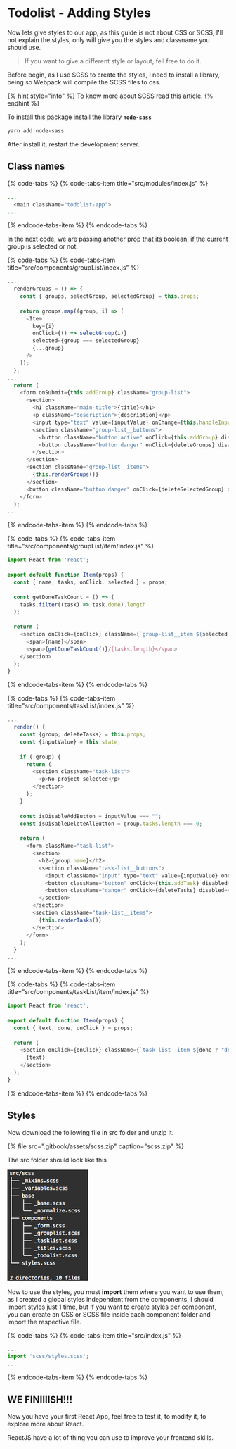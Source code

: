 # Todolist - Adding Styles

Now lets give styles to our app, as this guide is not about CSS or SCSS, I'll not explain the styles, only will give you the styles and classname you should use.

> If you want to give a different style or layout, fell free to do it.

Before begin, as I use SCSS to create the styles, I need to install a library, being so Webpack will compile the SCSS files to css.

{% hint style="info" %}
To know more about SCSS read this [article](https://sass-lang.com/guide).
{% endhint %}

To install this package install the library **`node-sass`**

```bash
yarn add node-sass
```

After install it, restart the development server.

## Class names

{% code-tabs %}
{% code-tabs-item title="src/modules/index.js" %}
```java
...
  <main className="todolist-app">
...
```
{% endcode-tabs-item %}
{% endcode-tabs %}

In the next code, we are passing another prop that its boolean, if the current group is selected or not.

{% code-tabs %}
{% code-tabs-item title="src/components/groupList/index.js" %}
```javascript
...
  renderGroups = () => {
    const { groups, selectGroup, selectedGroup} = this.props;

    return groups.map((group, i) => (
      <Item
        key={i}
        onClick={() => selectGroup(i)}
        selected={group === selectedGroup}
        {...group}
      />
    ));
  };
...
  return (
    <form onSubmit={this.addGroup} className="group-list">
      <section>
        <h1 className="main-title">{title}</h1>
        <p className="description">{description}</p>
        <input type="text" value={inputValue} onChange={this.handleInput} className="input" />
        <section className="group-list__buttons">
          <button className="button active" onClick={this.addGroup} disabled={isDisableAddButton}>Add</button>
          <button className="button danger" onClick={deleteGroups} disabled={isDisableDeleteAllButton}>Delete all</button>
        </section>
      </section>
      <section className="group-list__items">
        {this.renderGroups()}
      </section>
      <button className="button danger" onClick={deleteSelectedGroup} disabled={isDisableDeleteButton}>Delete Group</button>
    </form>
  );
...
```
{% endcode-tabs-item %}
{% endcode-tabs %}

{% code-tabs %}
{% code-tabs-item title="src/components/groupList/item/index.js" %}
```javascript
import React from 'react';

export default function Item(props) {
  const { name, tasks, onClick, selected } = props;

  const getDoneTaskCount = () => (
    tasks.filter((task) => task.done).length
  );

  return (
    <section onClick={onClick} className={`group-list__item ${selected ? "selected" : ""}`}>
      <span>{name}</span>
      <span>{getDoneTaskCount()}/{tasks.length}</span>
    </section>
  );
}
```
{% endcode-tabs-item %}
{% endcode-tabs %}

{% code-tabs %}
{% code-tabs-item title="src/components/taskList/index.js" %}
```javascript
...
  render() {
    const {group, deleteTasks} = this.props;
    const {inputValue} = this.state;

    if (!group) {
      return (
        <section className="task-list">
          <p>No project selected</p>
        </section>
      );
    }

    const isDisableAddButton = inputValue === "";
    const isDisableDeleteAllButton = group.tasks.length === 0;
  
    return (
      <form className="task-list">
        <section>
          <h2>{group.name}</h2>
          <section className="task-list__buttons">
            <input className="input" type="text" value={inputValue} onChange={this.handleInput} />
            <button className="button" onClick={this.addTask} disabled={isDisableAddButton}>Add</button>
            <button className="danger" onClick={deleteTasks} disabled={isDisableDeleteAllButton}>Delete all</button>
          </section>
        </section>
        <section className="task-list__items">
          {this.renderTasks()}
        </section>
      </form>
    );
  }
...
```
{% endcode-tabs-item %}
{% endcode-tabs %}

{% code-tabs %}
{% code-tabs-item title="src/components/taskList/item/index.js" %}
```javascript
import React from 'react';

export default function Item(props) {
  const { text, done, onClick } = props;

  return (
    <section onClick={onClick} className={`task-list__item ${done ? "done" : ""}`}>
      {text}
    </section>
  );
}
```
{% endcode-tabs-item %}
{% endcode-tabs %}

## Styles

Now download the following file in src folder and unzip it.

{% file src=".gitbook/assets/scss.zip" caption="scss.zip" %}

The src folder should look like this

![src folder with scss folder](.gitbook/assets/captura-de-pantalla-2019-11-01-a-la-s-11.54.46-a.-m..png)

Now to use the styles, you must **import** them where you want to use them, as I created a global styles independent from the components, I should import styles just 1 time, but if you want to create styles per component, you can create an CSS or SCSS file inside each component folder and import the respective file.

{% code-tabs %}
{% code-tabs-item title="src/index.js" %}
```javascript
...
import 'scss/styles.scss';
...
```
{% endcode-tabs-item %}
{% endcode-tabs %}

## WE FINIIIISH!!!

Now you have your first React App, feel free to test it, to modify it, to explore more about React.

ReactJS have a lot of thing you can use to improve your frontend skills.



